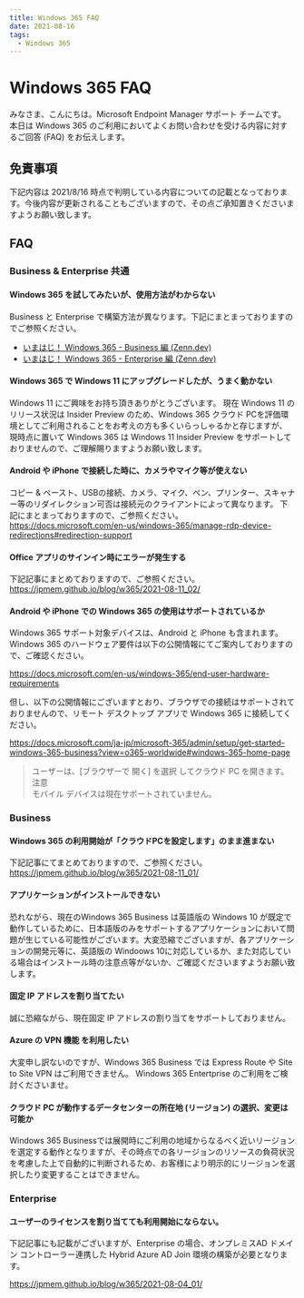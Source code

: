 ```yaml
---
title: Windows 365 FAQ
date: 2021-08-16
tags:
  - Windows 365
---
```


# Windows 365 FAQ

みなさま、こんにちは。Microsoft Endpoint Manager サポート チームです。
本日は Windows 365 のご利用においてよくお問い合わせを受ける内容に対するご回答 (FAQ) をお伝えします。

## 免責事項

下記内容は 2021/8/16 時点で判明している内容についての記載となっております。今後内容が更新されることもございますので、その点ご承知置きくださいますようお願い致します。

## FAQ

### Business & Enterprise 共通

#### Windows 365 を試してみたいが、使用方法がわからない

Business と Enterprise で構築方法が異なります。下記にまとまっておりますのでご参照ください。  

- [いまはじ！ Windows 365 - Business 編 (Zenn.dev) ](https://zenn.dev/takuyaot/books/507584243171c2)  
- [いまはじ！ Windows 365 - Enterprise 編 (Zenn.dev) ](https://zenn.dev/takuyaot/books/60c3ced87ba86f)  


#### Windows 365 で Windows 11 にアップグレードしたが、うまく動かない

Windows 11 にご興味をお持ち頂きありがとうございます。
現在 Windows 11 のリリース状況は Insider Preview のため、Windows 365 クラウド PCを評価環境としてご利用されることをお考えの方も多くいらっしゃるかと存じますが、 現時点に置いて Windows 365 は Windows 11 Insider Preview をサポートしておりませんので、ご理解賜りますようお願い致します。

#### Android や iPhone で接続した時に、カメラやマイク等が使えない

コピー & ペースト、USBの接続、カメラ、マイク、ペン、プリンター、スキャナー等のリダイレクション可否は接続元のクライアントによって異なります。
下記にまとまっておりますので、ご参照ください。
https://docs.microsoft.com/en-us/windows-365/manage-rdp-device-redirections#redirection-support


#### Office アプリのサインイン時にエラーが発生する

下記記事にまとめておりますので、ご参照ください。
https://jpmem.github.io/blog/w365/2021-08-11_02/

#### Android や iPhone での Windows 365 の使用はサポートされているか
Windows 365 サポート対象デバイスは、Android と iPhone も含まれます。Windows 365 のハードウェア要件は以下の公開情報にてご案内しておりますので、ご確認ください。

https://docs.microsoft.com/en-us/windows-365/end-user-hardware-requirements

但し、以下の公開情報にございますとおり、ブラウザでの接続はサポートされておりませんので、リモート デスクトップ アプリで Windows 365 に接続してください。

https://docs.microsoft.com/ja-jp/microsoft-365/admin/setup/get-started-windows-365-business?view=o365-worldwide#windows-365-home-page
>ユーザーは、[ブラウザーで 開く] を選択 してクラウド PC を開きます。  
>注意  
>モバイル デバイスは現在サポートされていません。  

### Business

#### Windows 365 の利用開始が「クラウドPCを設定します」のまま進まない

下記記事にてまとめておりますので、ご参照ください。
https://jpmem.github.io/blog/w365/2021-08-11_01/

#### アプリケーションがインストールできない

恐れながら、現在のWindows 365 Business は英語版の Windows 10 が既定で動作しているために、日本語版のみをサポートするアプリケーションにおいて問題が生じている可能性がございます。大変恐縮でございますが、各アプリケーションの開発元等に、英語版の Windoows 10に対応しているか、また対応している場合はインストール時の注意点等がないか、ご確認くださいますようお願い致します。

#### 固定 IP アドレスを割り当てたい

誠に恐縮ながら、現在固定 IP アドレスの割り当てをサポートしておりません。

#### Azure の VPN 機能 を利用したい

大変申し訳ないのですが、Windows 365 Business では Express Route や Site to Site VPN はご利用できません。
Windows 365 Entertprise のご利用をご検討くださいませ。

#### クラウド PC が動作するデータセンターの所在地 (リージョン) の選択、変更は可能か

Windows 365 Businessでは展開時にご利用の地域からなるべく近いリージョンを選定する動作となりますが、その時点での各リージョンのリソースの負荷状況を考慮した上で自動的に判断されるため、お客様により明示的にリージョンを選択したり変更することはできません。
### Enterprise

#### ユーザーのライセンスを割り当てても利用開始にならない。

下記記事にも記載がございますが、Enterprise の場合、オンプレミスAD ドメイン コントローラー連携した Hybrid Azure AD Join 環境の構築が必要となります。

https://jpmem.github.io/blog/w365/2021-08-04_01/